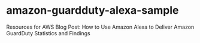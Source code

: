 # amazon-guardduty-alexa-sample
Resources for AWS Blog Post: How to Use Amazon Alexa to Deliver Amazon GuardDuty Statistics and Findings
